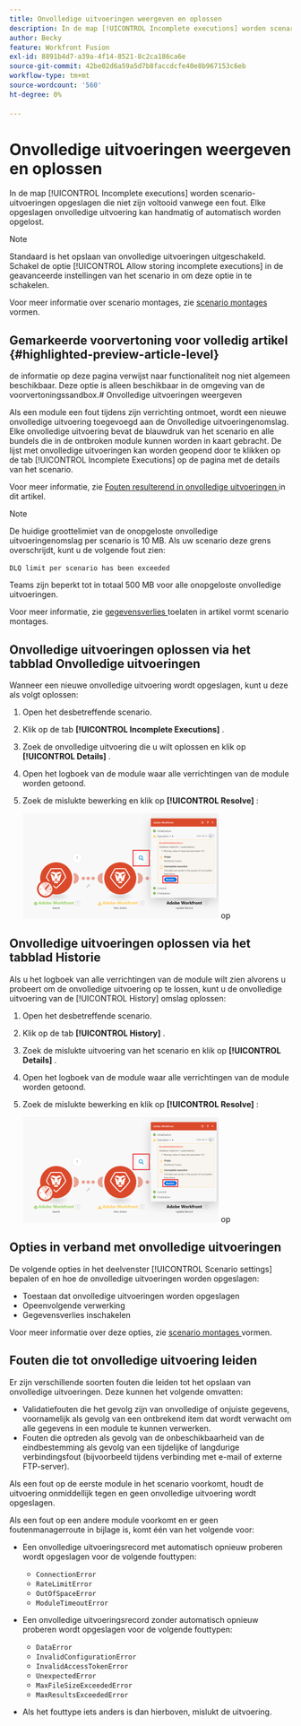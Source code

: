 ```yaml
---
title: Onvolledige uitvoeringen weergeven en oplossen
description: In de map [!UICONTROL Incomplete executions] worden scenario-uitvoeringen opgeslagen die niet zijn voltooid vanwege een fout. Elke opgeslagen onvolledige uitvoering kan handmatig of automatisch worden opgelost.
author: Becky
feature: Workfront Fusion
exl-id: 8891b4d7-a39a-4f14-8521-8c2ca186ca6e
source-git-commit: 42be02d6a59a5d7b8faccdcfe40e8b967153c6eb
workflow-type: tm+mt
source-wordcount: '560'
ht-degree: 0%

---
```


# Onvolledige uitvoeringen weergeven en oplossen

In de map [!UICONTROL Incomplete executions] worden scenario-uitvoeringen opgeslagen die niet zijn voltooid vanwege een fout. Elke opgeslagen onvolledige uitvoering kan handmatig of automatisch worden opgelost.

>[!NOTE]
>
>Standaard is het opslaan van onvolledige uitvoeringen uitgeschakeld. Schakel de optie [!UICONTROL Allow storing incomplete executions] in de geavanceerde instellingen van het scenario in om deze optie in te schakelen.
>
>Voor meer informatie over scenario montages, zie [ scenario montages ](/help/workfront-fusion/create-scenarios/config-scenarios-settings/configure-scenario-settings.md) vormen.

## Gemarkeerde voorvertoning voor volledig artikel {#highlighted-preview-article-level}

<span class="preview"> de informatie op deze pagina verwijst naar functionaliteit nog niet algemeen beschikbaar. Deze optie is alleen beschikbaar in de omgeving van de voorvertoningssandbox.</span># Onvolledige uitvoeringen weergeven

Als een module een fout tijdens zijn verrichting ontmoet, wordt een nieuwe onvolledige uitvoering toegevoegd aan de Onvolledige uitvoeringenomslag. Elke onvolledige uitvoering bevat de blauwdruk van het scenario en alle bundels die in de ontbroken module kunnen worden in kaart gebracht. De lijst met onvolledige uitvoeringen kan worden geopend door te klikken op de tab [!UICONTROL Incomplete Executions] op de pagina met de details van het scenario.

<!--

![Incomplete executions tab](assets/incomplete-executions-tab-350x102.png)

-->

Voor meer informatie, zie [ Fouten resulterend in onvolledige uitvoeringen ](#errors-resulting-into-incomplete-executions) in dit artikel.

>[!NOTE]
>
>De huidige groottelimiet van de onopgeloste onvolledige uitvoeringenomslag per scenario is 10 MB. Als uw scenario deze grens overschrijdt, kunt u de volgende fout zien:
>
>`DLQ limit per scenario has been exceeded`
>
>Teams zijn beperkt tot in totaal 500 MB voor alle onopgeloste onvolledige uitvoeringen.
>
>Voor meer informatie, zie [ gegevensverlies ](/help/workfront-fusion/create-scenarios/config-scenarios-settings/configure-scenario-settings.md#enable-data-loss) toelaten in artikel vormt scenario montages.


## Onvolledige uitvoeringen oplossen via het tabblad Onvolledige uitvoeringen

Wanneer een nieuwe onvolledige uitvoering wordt opgeslagen, kunt u deze als volgt oplossen:

1. Open het desbetreffende scenario.
1. Klik op de tab **[!UICONTROL Incomplete Executions]** .
1. Zoek de onvolledige uitvoering die u wilt oplossen en klik op **[!UICONTROL Details]** .
1. Open het logboek van de module waar alle verrichtingen van de module worden getoond.
1. Zoek de mislukte bewerking en klik op **[!UICONTROL Resolve]** :

   ![ Los knoop ](assets/resolve-btn-350x188.png) op



## Onvolledige uitvoeringen oplossen via het tabblad Historie

Als u het logboek van alle verrichtingen van de module wilt zien alvorens u probeert om de onvolledige uitvoering op te lossen, kunt u de onvolledige uitvoering van de [!UICONTROL History] omslag oplossen:

1. Open het desbetreffende scenario.
1. Klik op de tab **[!UICONTROL History]** .
1. Zoek de mislukte uitvoering van het scenario en klik op **[!UICONTROL Details]** .
1. Open het logboek van de module waar alle verrichtingen van de module worden getoond.
1. Zoek de mislukte bewerking en klik op **[!UICONTROL Resolve]** :

   ![ Los knoop ](assets/resolve-btn-350x188.png) op

## Opties in verband met onvolledige uitvoeringen

De volgende opties in het deelvenster [!UICONTROL Scenario settings] bepalen of en hoe de onvolledige uitvoeringen worden opgeslagen:

* Toestaan dat onvolledige uitvoeringen worden opgeslagen
* Opeenvolgende verwerking
* Gegevensverlies inschakelen

Voor meer informatie over deze opties, zie [ scenario montages ](/help/workfront-fusion/create-scenarios/config-scenarios-settings/configure-scenario-settings.md) vormen.

## Fouten die tot onvolledige uitvoering leiden

Er zijn verschillende soorten fouten die leiden tot het opslaan van onvolledige uitvoeringen. Deze kunnen het volgende omvatten:

* Validatiefouten die het gevolg zijn van onvolledige of onjuiste gegevens, voornamelijk als gevolg van een ontbrekend item dat wordt verwacht om alle gegevens in een module te kunnen verwerken.
* Fouten die optreden als gevolg van de onbeschikbaarheid van de eindbestemming als gevolg van een tijdelijke of langdurige verbindingsfout (bijvoorbeeld tijdens verbinding met e-mail of externe FTP-server).

Als een fout op de eerste module in het scenario voorkomt, houdt de uitvoering onmiddellijk tegen en geen onvolledige uitvoering wordt opgeslagen.

Als een fout op een andere module voorkomt en er geen foutenmanagerroute in bijlage is, komt één van het volgende voor:

* Een onvolledige uitvoeringsrecord met automatisch opnieuw proberen wordt opgeslagen voor de volgende fouttypen:

   * `ConnectionError`
   * `RateLimitError`
   * `OutOfSpaceError`
   * `ModuleTimeoutError`

* Een onvolledige uitvoeringsrecord zonder automatisch opnieuw proberen wordt opgeslagen voor de volgende fouttypen:

   * `DataError`
   * `InvalidConfigurationError`
   * `InvalidAccessTokenError`
   * `UnexpectedError`
   * `MaxFileSizeExceededError`
   * `MaxResultsExceededError`

* Als het fouttype iets anders is dan hierboven, mislukt de uitvoering.

